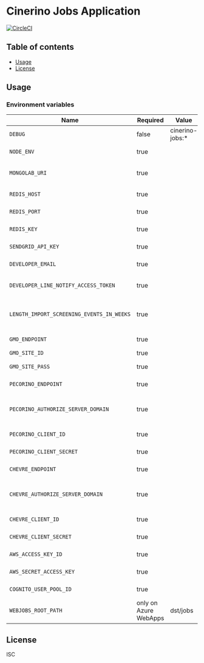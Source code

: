 # Cinerino Jobs Application

[![CircleCI](https://circleci.com/gh/cinerino/jobs.svg?style=svg)](https://circleci.com/gh/cinerino/jobs)

## Table of contents

* [Usage](#usage)
* [License](#license)

## Usage

### Environment variables

| Name                                      | Required              | Value           | Purpose                          |
|-------------------------------------------|-----------------------|-----------------|----------------------------------|
| `DEBUG`                                   | false                 | cinerino-jobs:* | Debug                            |
| `NODE_ENV`                                | true                  |                 | Environment name                 |
| `MONGOLAB_URI`                            | true                  |                 | MongoDB connection URI           |
| `REDIS_HOST`                              | true                  |                 | Redis Cache host                 |
| `REDIS_PORT`                              | true                  |                 | Redis Cache port                 |
| `REDIS_KEY`                               | true                  |                 | Redis Cache key                  |
| `SENDGRID_API_KEY`                        | true                  |                 | SendGrid API Key                 |
| `DEVELOPER_EMAIL`                         | true                  |                 | Developer email                  |
| `DEVELOPER_LINE_NOTIFY_ACCESS_TOKEN`      | true                  |                 | Develper LINE Notify token       |
| `LENGTH_IMPORT_SCREENING_EVENTS_IN_WEEKS` | true                  |                 | Screening events import period   |
| `GMO_ENDPOINT`                            | true                  |                 | GMO API endpoint                 |
| `GMO_SITE_ID`                             | true                  |                 | GMO SiteID                       |
| `GMO_SITE_PASS`                           | true                  |                 | GMO SitePass                     |
| `PECORINO_ENDPOINT`                       | true                  |                 | Pecorino endpoint                |
| `PECORINO_AUTHORIZE_SERVER_DOMAIN`        | true                  |                 | Pecorino authorize server domain |
| `PECORINO_CLIENT_ID`                      | true                  |                 | Pecorino client id               |
| `PECORINO_CLIENT_SECRET`                  | true                  |                 | Pecorino client secret           |
| `CHEVRE_ENDPOINT`                         | true                  |                 | Chevre endpoint                  |
| `CHEVRE_AUTHORIZE_SERVER_DOMAIN`          | true                  |                 | Chevre authorize server domain   |
| `CHEVRE_CLIENT_ID`                        | true                  |                 | Chevre client id                 |
| `CHEVRE_CLIENT_SECRET`                    | true                  |                 | Chevre client secret             |
| `AWS_ACCESS_KEY_ID`                       | true                  |                 | AWS access key                   |
| `AWS_SECRET_ACCESS_KEY`                   | true                  |                 | AWS secret access key            |
| `COGNITO_USER_POOL_ID`                    | true                  |                 | Cognito user pool ID             |
| `WEBJOBS_ROOT_PATH`                       | only on Azure WebApps | dst/jobs        |                                  |

## License

ISC
